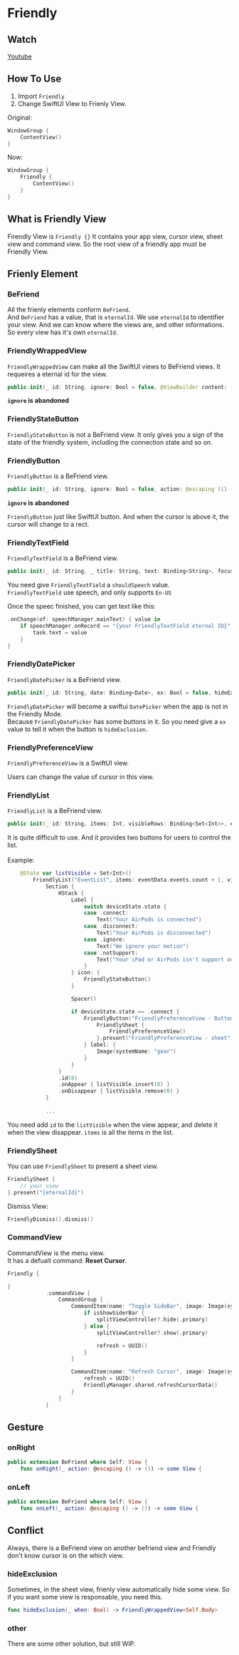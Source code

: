 # Friendly

## Watch

[Youtube](https://youtu.be/JIhzsjET-Bk)

## How To Use

1. Import `Friendly` 
2. Change SwiftUI View to Frienly View.

Original:

```swift
WindowGroup {
    ContentView()
}
```

Now:

```swift
WindowGroup {
    Friendly {
        ContentView()
    }
}
```

## What is Friendly View

Firendly View is `Friendly {}`
It contains your app view, cursor view, sheet view and command view.
So the root view of a friendly app must be Friendly View.

## Frienly Element

### BeFriend

All the frienly elements conform `BeFriend`. <br>
And `BeFriend` has a value, that is `eternalId`. We use `eternalId` to identifier your view. And we can know where the views are, and other informations. <br>
So every view has it's own `eternalId`.

### FriendlyWrappedView

`FriendlyWrappedView` can make all the SwiftUI views to BeFriend views. It requeires a eternal id for the view.

```swift
public init(_ id: String, ignore: Bool = false, @ViewBuilder content: () -> Content)
```

**`ignore` is abandoned**

### FriendlyStateButton

`FriendlyStateButton` is not a BeFriend view. It only gives you a sign of the state of the friendly system, including the connection state and so on.

### FriendlyButton

`FriendlyButton` is a BeFriend view.

```swift
public init(_ id: String, ignore: Bool = false, action: @escaping (() -> Void), label: @escaping (() -> Content))
```

**`ignore` is abandoned**

`FriendlyButton` just like SwiftUI button. And when the cursor is above it, the cursor will change to a rect.

### FriendlyTextField

`FriendlyTextField` is a BeFriend view.

```swift
public init(_ id: String, _ title: String, text: Binding<String>, focused: FocusState<Bool>, shouldSpeech: Binding<Bool>)
```

You need give `FriendlyTextField` a `shouldSpeech` value.<br>
`FriendlyTextField` use speech, and only supports `En-US`

Once the speec finished, you can get text like this:

```swift
.onChange(of: speechManager.mainText) { value in
    if speechManager.onRecord == "{your FriendlyTextField eternal ID}" {
        task.text = value
    }
}
```

### FriendlyDatePicker

`FriendlyDatePicker` is a BeFriend view.

```swift
public init(_ id: String, date: Binding<Date>, ex: Bool = false, hideEx: Binding<Bool>)
```

`FriendlyDatePicker` will become a swiftui `DatePicker` when the app is not in the Friendly Mode.<br>
Because `FriendlyDatePicker` has some buttons in it. So you need give a `ex` value to tell it when the button is `hideExclusion`.

### FriendlyPreferenceView

`FriendlyPreferenceView` is a SwiftUI view.

Users can change the value of cursor in this view.

### FriendlyList

`FriendlyList` is a BeFriend view.

```swift
public init(_ id: String, items: Int, visibleRows: Binding<Set<Int>>, ex: Bool = false, @ViewBuilder _ content: () -> Content)
```

It is quite difficult to use. And it provides two buttons for users to control the list.
<br><br>
Example:
```swift
    @State var listVisible = Set<Int>()
        FriendlyList("EventList", items: eventData.events.count + 1, visibleRows: $listVisible) {
            Section {
                HStack {
                    Label {
                        switch deviceState.state {
                        case .connect:
                            Text("Your AirPods is connected")
                        case .disconnect:
                            Text("Your AirPods is disconnected")
                        case .ignore:
                            Text("We ignore your motion")
                        case .notSupport:
                            Text("Your iPad or AirPods isn't support our App. Please use iPad with faceid and AirPods Pro or 3")
                        }
                    } icon: {
                        FriendlyStateButton()
                    }

                    Spacer()

                    if deviceState.state == .connect {
                        FriendlyButton("FriendlyPreferenceView - Button") {
                            FriendlySheet {
                                FriendlyPreferenceView()
                            }.present("FriendlyPreferenceView - sheet")
                        } label: {
                            Image(systemName: "gear")
                        }
                    }
                }
                .id(0)
                .onAppear { listVisible.insert(0) }
                .onDisappear { listVisible.remove(0) }
            }
            
            ...
```

You need add `id` to the `listVisible` when the view appear, and delete it when the view disappear.
`items` is all the items in the list.

### FriendlySheet

You can use `FriendlySheet` to present a sheet view.

```swift
FriendlySheet {
    // your view
}.present("{eternalId}")
```

Dismiss View:

```swift
FriendlyDismiss().dismiss()
```

### CommandView

CommandView is the menu view.<br>
It has a defualt command: **Reset Cursor**.

```swift
Friendly {

}
            .commandView {
                CommandGroup {
                    CommandItem(name: "Toggle SideBar", image: Image(systemName: "sidebar.left")) {
                        if isShowSiderBar {
                            splitViewController?.hide(.primary)
                        } else {
                            splitViewController?.show(.primary)

                            refresh = UUID()
                        }
                    }

                    CommandItem(name: "Refresh Cursor", image: Image(systemName: "circle")) {
                        refresh = UUID()
                        FriendlyManager.shared.refreshCursorData()
                    }
                }
            }
```

## Gesture

### onRight

```swift
public extension BeFriend where Self: View {
    func onRight(_ action: @escaping () -> ()) -> some View {
```

### onLeft

```swift
public extension BeFriend where Self: View {
    func onLeft(_ action: @escaping () -> ()) -> some View {
```

## Conflict

Always, there is a BeFriend view on another befriend view and Friendly don't know cursor is on the which view.

### hideExclusion

Sometimes, in the sheet view, frienly view automatically hide some view. So if you want some view is responsable, you need this.

```swift
func hideExclusion(_ when: Bool) -> FriendlyWrappedView<Self.Body>
```

### other

There are some other solution, but still WIP.
